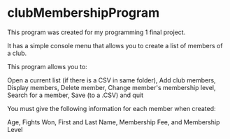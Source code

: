 # clubMembershipProgram
This program was created for my programming 1 final project.

It has a simple console menu that allows you to create a list of members of a club. 

This program allows you to:

Open a current list (if there is a CSV in same folder), 
Add club members, 
Display members, 
Delete member, 
Change member's membership level, 
Search for a member, 
Save (to a .CSV) and quit 


You must give the following information for each member when created:

Age, 
Fights Won, 
First and Last Name, 
Membership Fee, 
and Membership Level


